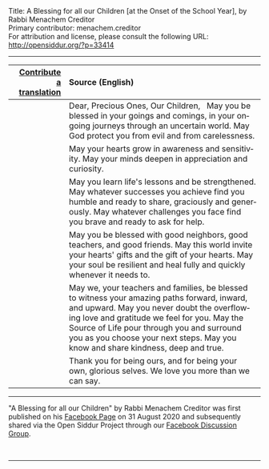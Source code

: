 <html>
<head></head>
<body>
Title: A Blessing for all our Children [at the Onset of the School Year], by Rabbi Menachem Creditor<br />
Primary contributor: menachem.creditor<br />
For attribution and license, please consult the following URL: <a href="http://opensiddur.org/?p=33414">http://opensiddur.org/?p=33414</a>
<p />
<hr />


<table style="margin-left: auto;margin-right: auto;" class="draggable">
<thead><tr><th id="x" style="text-align: right;"><a href="/contributing/upload/">Contribute a translation</a></th><th style="text-align: left;">Source (English)</th></tr></thead>
<tbody>
<tr><td style="vertical-align:top;">
<div class="liturgy" lang="he">

</span></div></td>
 
<td style="vertical-align:top;">
<div class="english" lang="en">
Dear, Precious Ones, Our Children,
&nbsp;
May you be blessed in your goings and comings, in your ongoing journeys through an uncertain world.
May God protect you from evil and from carelessness.
</div></td></tr>


<tr><td style="vertical-align:top;">
<div class="liturgy" lang="he">

</span></div></td>
 
<td style="vertical-align:top;">
<div class="english" lang="en">
May your hearts grow in awareness and sensitivity.
May your minds deepen in appreciation and curiosity.
</div></td></tr>


<tr><td style="vertical-align:top;">
<div class="liturgy" lang="he">

</span></div></td>
 
<td style="vertical-align:top;">
<div class="english" lang="en">
May you learn life's lessons and be strengthened.
May whatever successes you achieve find you humble and ready to share, graciously and generously.
May whatever challenges you face find you brave and ready to ask for help.
</div></td></tr>


<tr><td style="vertical-align:top;">
<div class="liturgy" lang="he">

</span></div></td>
 
<td style="vertical-align:top;">
<div class="english" lang="en">
May you be blessed with good neighbors, good teachers, and good friends.
May this world invite your hearts' gifts and the gift of your hearts.
May your soul be resilient and heal fully and quickly whenever it needs to.
</div></td></tr>


<tr><td style="vertical-align:top;">
<div class="liturgy" lang="he">

</span></div></td>
 
<td style="vertical-align:top;">
<div class="english" lang="en">
May we, your teachers and families, be blessed to witness your amazing paths forward, inward, and upward.
May you never doubt the overflowing love and gratitude we feel for you.
May the Source of Life pour through you and surround you as you choose your next steps.
May you know and share kindness, deep and true.
</div></td></tr>


<tr><td style="vertical-align:top;">
<div class="liturgy" lang="he">

</span></div></td>
 
<td style="vertical-align:top;">
<div class="english" lang="en">
Thank you for being ours, and for being your own, glorious selves.
We love you more than we can say.
</div></td></tr>
</tbody></table>

<hr />

"A Blessing for all our Children" by Rabbi Menachem Creditor was first published on his <a href="https://www.facebook.com/photo.php?fbid=10158562050984450&set=a.84924154449&type=3">Facebook Page</a> on 31 August 2020 and subsequently shared via the Open Siddur Project through our <a href="https://www.facebook.com/groups/opensiddur/permalink/10157938709732746/">Facebook Discussion Group</a>.

&nbsp;

<hr />

&nbsp;

</body>
</html>